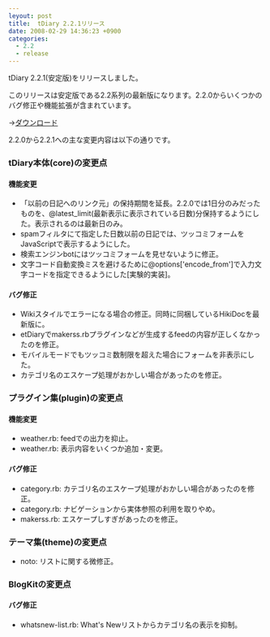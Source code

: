 ```yaml
---
leyout: post
title:  tDiary 2.2.1リリース
date: 2008-02-29 14:36:23 +0900
categories:
  - 2.2
  - release
---
```

tDiary 2.2.1(安定版)をリリースしました。

このリリースは安定版である2.2系列の最新版になります。2.2.0からいくつかのバグ修正や機能拡張が含まれています。

→[ダウンロード](http://www.tdiary.org/20021112.html)

2.2.0から2.2.1への主な変更内容は以下の通りです。

### tDiary本体(core)の変更点
#### 機能変更
* 「以前の日記へのリンク元」の保持期間を延長。2.2.0では1日分のみだったものを、@latest_limit(最新表示に表示されている日数)分保持するようにした。表示されるのは最新日のみ。
* spamフィルタにて指定した日数以前の日記では、ツッコミフォームをJavaScriptで表示するようにした。
* 検索エンジンbotにはツッコミフォームを見せないように修正。
* 文字コード自動変換ミスを避けるために@options['encode_from']で入力文字コードを指定できるようにした[実験的実装]。

#### バグ修正
* Wikiスタイルでエラーになる場合の修正。同時に同梱しているHikiDocを最新版に。
* etDiaryでmakerss.rbプラグインなどが生成するfeedの内容が正しくなかったのを修正。
* モバイルモードでもツッコミ数制限を超えた場合にフォームを非表示にした。
* カテゴリ名のエスケープ処理がおかしい場合があったのを修正。

### プラグイン集(plugin)の変更点
#### 機能変更
* weather.rb: feedでの出力を抑止。
* weather.rb: 表示内容をいくつか追加・変更。

#### バグ修正
* category.rb: カテゴリ名のエスケープ処理がおかしい場合があったのを修正。
* category.rb: ナビゲーションから実体参照の利用を取りやめ。
* makerss.rb: エスケープしすぎがあったのを修正。

### テーマ集(theme)の変更点
* noto: リストに関する微修正。

### BlogKitの変更点
#### バグ修正
* whatsnew-list.rb: What's Newリストからカテゴリ名の表示を抑制。

